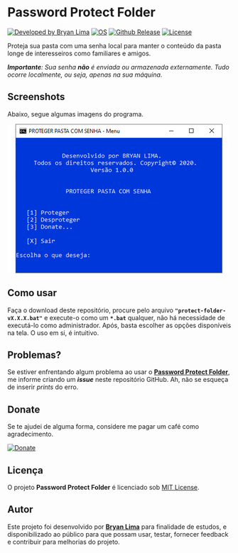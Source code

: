 # Password Protect Folder

[![Developed by Bryan Lima](https://img.shields.io/badge/Developed%20by-Bryan%20Lima-blue.svg?longCache=true&style=for-the-badge)](https://github.com/bryan-lima)
[![OS](https://img.shields.io/badge/OS-Windows-blue.svg?style=for-the-badge)](https://www.microsoft.com/windows/) [![Github Release](https://img.shields.io/github/v/release/bryan-lima/password-protect-folder.svg?style=for-the-badge)](https://github.com/bryan-lima/password-protect-folder/releases)
[![License](https://img.shields.io/github/license/bryan-lima/password-protect-folder.svg?style=for-the-badge)](https://github.com/bryan-lima/password-protect-folder/blob/master/LICENSE)

Proteja sua pasta com uma senha local para manter o conteúdo da pasta longe de interesseiros como familiares e amigos.

_**Importante**: Sua senha **não** é enviada ou armazenada externamente. Tudo ocorre localmente, ou seja, apenas na sua máquina._

## Screenshots

Abaixo, segue algumas imagens do programa.

![Screenshots](./.github/img/protect-folder-v1.0.0.gif)

## Como usar

Faça o download deste repositório, procure pelo arquivo **``"protect-folder-vX.X.X.bat"``** e execute-o como um **``*.bat``** qualquer, não há necessidade de executá-lo como administrador. Após, basta escolher as opções disponíveis na tela. O uso em si, é intuitivo.

## Problemas?

Se estiver enfrentando algum problema ao usar o [**Password Protect Folder**](https://github.com/bryan-lima/password-protect-folder), me informe criando um **_issue_** neste repositório GitHub. Ah, não se esqueça de inserir *prints* do erro.

## Donate

Se te ajudei de alguma forma, considere me pagar um café como agradecimento.

[![Donate](https://img.shields.io/badge/Donate-PayPal-blue.svg?style=for-the-badge)](https://www.paypal.com/cgi-bin/webscr?cmd=_s-xclick&hosted_button_id=6XRSGDU6FKWT2&source=url)

## Licença

O projeto **Password Protect Folder** é licenciado sob [MIT License](https://opensource.org/licenses/MIT).

## Autor

Este projeto foi desenvolvido por [**Bryan Lima**](https://github.com/bryan-lima) para finalidade de estudos, e disponibilizado ao público para que possam usar, testar, fornecer feedback e contribuir para melhorias do projeto.